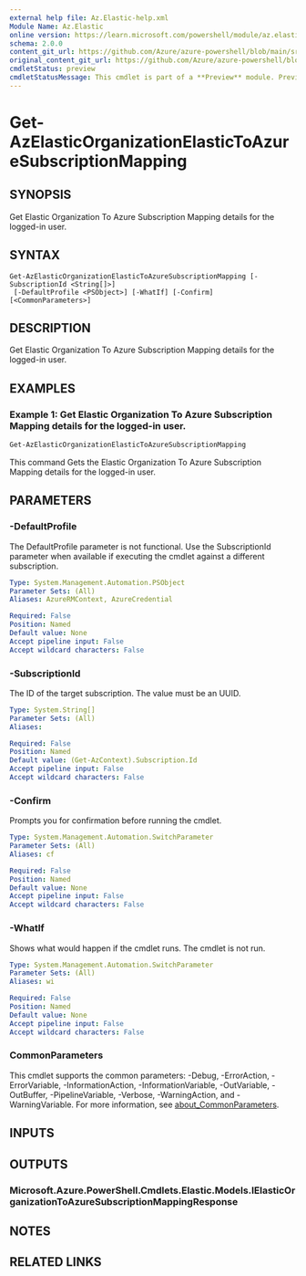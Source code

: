 ```yaml
---
external help file: Az.Elastic-help.xml
Module Name: Az.Elastic
online version: https://learn.microsoft.com/powershell/module/az.elastic/get-azelasticorganizationelastictoazuresubscriptionmapping
schema: 2.0.0
content_git_url: https://github.com/Azure/azure-powershell/blob/main/src/Elastic/Elastic/help/Get-AzElasticOrganizationElasticToAzureSubscriptionMapping.md
original_content_git_url: https://github.com/Azure/azure-powershell/blob/main/src/Elastic/Elastic/help/Get-AzElasticOrganizationElasticToAzureSubscriptionMapping.md
cmdletStatus: preview
cmdletStatusMessage: This cmdlet is part of a **Preview** module. Preview versions aren't recommended for use in production environments. For more information, see https://aka.ms/azps-refstatus.
---
```


# Get-AzElasticOrganizationElasticToAzureSubscriptionMapping

## SYNOPSIS
Get Elastic Organization To Azure Subscription Mapping details for the logged-in user.

## SYNTAX

```
Get-AzElasticOrganizationElasticToAzureSubscriptionMapping [-SubscriptionId <String[]>]
 [-DefaultProfile <PSObject>] [-WhatIf] [-Confirm] [<CommonParameters>]
```

## DESCRIPTION
Get Elastic Organization To Azure Subscription Mapping details for the logged-in user.

## EXAMPLES

### Example 1: Get Elastic Organization To Azure Subscription Mapping details for the logged-in user.
```powershell
Get-AzElasticOrganizationElasticToAzureSubscriptionMapping
```

This command Gets the Elastic Organization To Azure Subscription Mapping details for the logged-in user.

## PARAMETERS

### -DefaultProfile
The DefaultProfile parameter is not functional.
Use the SubscriptionId parameter when available if executing the cmdlet against a different subscription.

```yaml
Type: System.Management.Automation.PSObject
Parameter Sets: (All)
Aliases: AzureRMContext, AzureCredential

Required: False
Position: Named
Default value: None
Accept pipeline input: False
Accept wildcard characters: False
```

### -SubscriptionId
The ID of the target subscription.
The value must be an UUID.

```yaml
Type: System.String[]
Parameter Sets: (All)
Aliases:

Required: False
Position: Named
Default value: (Get-AzContext).Subscription.Id
Accept pipeline input: False
Accept wildcard characters: False
```

### -Confirm
Prompts you for confirmation before running the cmdlet.

```yaml
Type: System.Management.Automation.SwitchParameter
Parameter Sets: (All)
Aliases: cf

Required: False
Position: Named
Default value: None
Accept pipeline input: False
Accept wildcard characters: False
```

### -WhatIf
Shows what would happen if the cmdlet runs.
The cmdlet is not run.

```yaml
Type: System.Management.Automation.SwitchParameter
Parameter Sets: (All)
Aliases: wi

Required: False
Position: Named
Default value: None
Accept pipeline input: False
Accept wildcard characters: False
```

### CommonParameters
This cmdlet supports the common parameters: -Debug, -ErrorAction, -ErrorVariable, -InformationAction, -InformationVariable, -OutVariable, -OutBuffer, -PipelineVariable, -Verbose, -WarningAction, and -WarningVariable. For more information, see [about_CommonParameters](http://go.microsoft.com/fwlink/?LinkID=113216).

## INPUTS

## OUTPUTS

### Microsoft.Azure.PowerShell.Cmdlets.Elastic.Models.IElasticOrganizationToAzureSubscriptionMappingResponse

## NOTES

## RELATED LINKS

